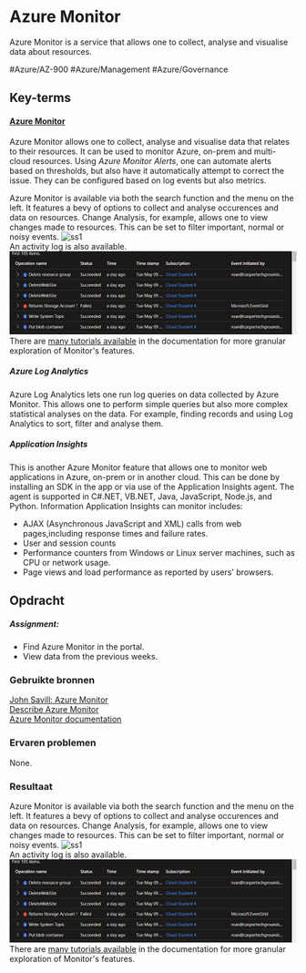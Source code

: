 # Azure Monitor
Azure Monitor is a service that allows one to collect, analyse and visualise data about resources.

#Azure/AZ-900 #Azure/Management #Azure/Governance 

## Key-terms
#### [Azure Monitor](https://learn.microsoft.com/en-us/training/modules/describe-monitoring-tools-azure/4-describe-azure-monitor)
Azure Monitor allows one to collect, analyse and visualise data that relates to their resources. It can be used to monitor Azure, on-prem and multi-cloud resources. Using *Azure Monitor Alerts*, one can automate alerts based on thresholds, but also have it automatically attempt to correct the issue. They can be configured based on log events but also metrics. 

Azure Monitor is available via both the search function and the menu on the left. It features a bevy of options to collect and analyse occurences and data on resources. Change Analysis, for example, allows one to view changes made to resources. This can be set to filter important, normal or noisy events.
![ss1](AZ-17_screenshot1.png)  
An activity log is also available.
![ss2](../../00_includes/AZ-17_screenshot2.png)  
There are [many tutorials available](https://learn.microsoft.com/en-us/azure/azure-monitor/essentials/monitor-azure-resource) in the documentation for more granular exploration of Monitor's features.

##### Azure Log Analytics
Azure Log Analytics lets one run log queries on data collected by Azure Monitor. This allows one to perform simple queries but also more complex statistical analyses on the data. For example, finding records and using Log Analytics to sort, filter and analyse them.

##### Application Insights
This is another Azure Monitor feature that allows one to monitor web applications in Azure, on-prem or in another cloud. This can be done by installing an SDK in the app or via use of the Application Insights agent. The agent is supported in C#.NET, VB.NET, Java, JavaScript, Node.js, and Python. Information Application Insights can monitor includes:
* AJAX (Asynchronous JavaScript and XML) calls from web pages,including response times and failure rates.
* User and session counts
* Performance counters from Windows or Linux server machines, such as CPU or network usage.
* Page views and load performance as reported by users' browsers.

## Opdracht
##### Assignment:
* Find Azure Monitor in the portal.
* View data from the previous weeks.

### Gebruikte bronnen
[John Savill: Azure Monitor](https://www.youtube.com/watch?v=v68jL-l9Fww)  
[Describe Azure Monitor](https://learn.microsoft.com/en-us/training/modules/describe-monitoring-tools-azure/4-describe-azure-monitor)  
[Azure Monitor documentation](https://learn.microsoft.com/en-us/azure/azure-monitor/)  

### Ervaren problemen
None.

### Resultaat
Azure Monitor is available via both the search function and the menu on the left. It features a bevy of options to collect and analyse occurences and data on resources. Change Analysis, for example, allows one to view changes made to resources. This can be set to filter important, normal or noisy events.
![ss1](AZ-17_screenshot1.png)  
An activity log is also available.
![ss2](../../00_includes/AZ-17_screenshot2.png)  
There are [many tutorials available](https://learn.microsoft.com/en-us/azure/azure-monitor/essentials/monitor-azure-resource) in the documentation for more granular exploration of Monitor's features.
